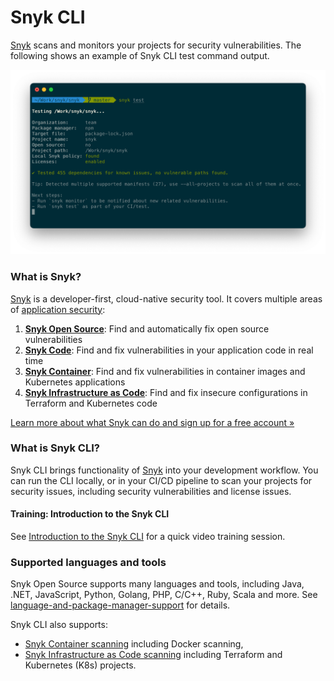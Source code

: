 # Snyk CLI

[Snyk](https://snyk.io) scans and monitors your projects for security vulnerabilities. The following shows an example of Snyk CLI test command output.

![Snyk CLI test command output](../.gitbook/assets/snyk-cli-screenshot.png)

### What is Snyk?

[Snyk](https://snyk.io) is a developer-first, cloud-native security tool. It covers multiple areas of [application security](https://snyk.io/learn/application-security/):

1. [**Snyk Open Source**](https://snyk.io/product/open-source-security-management/): Find and automatically fix open source vulnerabilities
2. [**Snyk Code**](https://snyk.io/product/snyk-code/): Find and fix vulnerabilities in your application code in real time
3. [**Snyk Container**](https://snyk.io/product/container-vulnerability-management/): Find and fix vulnerabilities in container images and Kubernetes applications
4. [**Snyk Infrastructure as Code**](https://snyk.io/product/infrastructure-as-code-security/): Find and fix insecure configurations in Terraform and Kubernetes code

[Learn more about what Snyk can do and sign up for a free account »](https://snyk.io)

### What is Snyk CLI?

Snyk CLI brings functionality of [Snyk](https://snyk.io) into your development workflow. You can run the CLI locally, or in your CI/CD pipeline to scan your projects for security issues, including security vulnerabilities and license issues.

#### Training: Introduction to the Snyk CLI

See [Introduction to the Snyk CLI](https://training.snyk.io/courses/intro-cli) for a quick video training session.

### Supported languages and tools

Snyk Open Source supports many languages and tools, including Java, .NET, JavaScript, Python, Golang, PHP, C/C++, Ruby, Scala and more. See [language-and-package-manager-support](../products/snyk-open-source/language-and-package-manager-support/ "mention") for details.

Snyk CLI also supports:

* [Snyk Container scanning](../products/snyk-container/snyk-cli-for-container-security/) including Docker scanning,&#x20;
* [Snyk Infrastructure as Code scanning](../products/snyk-infrastructure-as-code/snyk-cli-for-infrastructure-as-code/) including Terraform and Kubernetes (K8s) projects.
